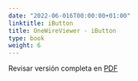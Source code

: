 ```yaml
---
date: "2022-06-016T00:00:00+01:00"
linktitle: iButton
title: OneWireViewer - iButton
type: book
weight: 6
---
```

Revisar versión completa en [PDF](/manuals/manual_equipo/ibuttons.pdf)